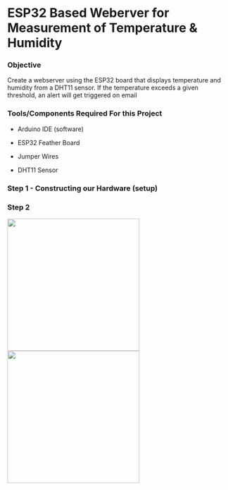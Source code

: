 # ESP32 Based Weberver for Measurement of Temperature & Humidity

### Objective
Create a webserver using the ESP32 board that displays temperature and humidity from a DHT11 sensor. If the temperature exceeds a given threshold, an alert will get triggered on email

### Tools/Components Required For this Project

* Arduino IDE (software)

* ESP32 Feather Board

* Jumper Wires

* DHT11 Sensor


### Step 1 - Constructing our Hardware (setup) 

### Step 2 

<img src="https://github.com/user-attachments/assets/e1de449c-e52a-40b0-89f0-76f8911d3c62" width="300">


<img src="https://github.com/user-attachments/assets/7f280610-8c31-424e-9c77-9032a0543eb3" width="300">



